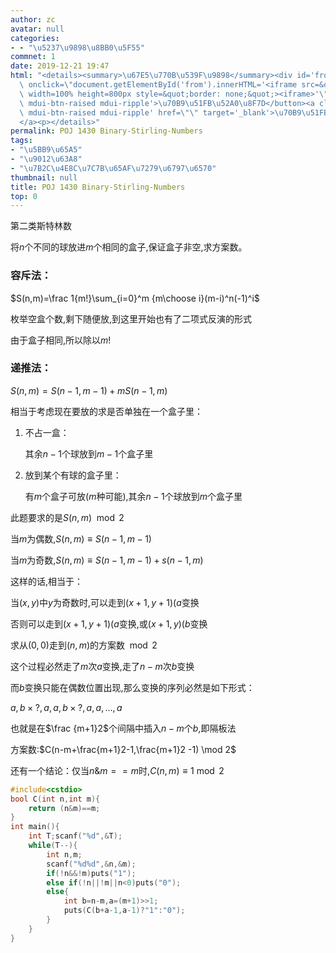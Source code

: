 ```yaml
---
author: zc
avatar: null
categories:
- - "\u5237\u9898\u8BB0\u5F55"
commnet: 1
date: 2019-12-21 19:47
html: "<details><summary>\u67E5\u770B\u539F\u9898</summary><div id='from'></div><p><button\
  \ onclick=\"document.getElementById('from').innerHTML='<iframe src=&quot;&quot;\
  \ width=100% height=800px style=&quot;border: none;&quot;><iframe>'\" class='mdui-btn\
  \ mdui-btn-raised mdui-ripple'>\u70B9\u51FB\u52A0\u8F7D</button><a class='mdui-btn\
  \ mdui-btn-raised mdui-ripple' href=\"\" target='_blank'>\u70B9\u51FB\u8DF3\u8F6C\
  </a><p></details>"
permalink: POJ 1430 Binary-Stirling-Numbers
tags:
- "\u5BB9\u65A5"
- "\u9012\u63A8"
- "\u7B2C\u4E8C\u7C7B\u65AF\u7279\u6797\u6570"
thumbnail: null
title: POJ 1430 Binary-Stirling-Numbers
top: 0
---
```

第二类斯特林数

将$n$个不同的球放进$m$个相同的盒子,保证盒子非空,求方案数。

### 容斥法：

$S(n,m)=\frac 1{m!}\sum_{i=0}^m {m\choose i}(m-i)^n(-1)^i$

枚举空盒个数,剩下随便放,到这里开始也有了二项式反演的形式

由于盒子相同,所以除以$m!$

### 递推法：

$S(n,m)=S(n-1,m-1)+mS(n-1,m)$

相当于考虑现在要放的求是否单独在一个盒子里：

1. 不占一盒：
   
   其余$n-1$个球放到$m-1$个盒子里

2. 放到某个有球的盒子里：
   
   有$m$个盒子可放($m$种可能),其余$n-1$个球放到$m$个盒子里

此题要求的是$S(n,m) \mod 2$

当$m$为偶数,$S(n,m) \equiv S(n-1,m-1)$

当$m$为奇数,$S(n,m) \equiv S(n-1,m-1)+s(n-1,m)$

这样的话,相当于：

当$(x,y)$中$y$为奇数时,可以走到$(x+1,y+1)(a$变换

否则可以走到$(x+1,y+1)(a$变换,或$(x+1,y)(b$变换

求从$(0,0)$走到$(n,m)$的方案数$\mod 2$

这个过程必然走了$m$次$a$变换,走了$n-m$次$b$变换

而$b$变换只能在偶数位置出现,那么变换的序列必然是如下形式：

$a,b\times ?,a,a,b\times ?,a,a,...,a$

也就是在$\frac {m+1}2$个间隔中插入$n-m$个$b$,即隔板法

方案数:$C(n-m+\frac{m+1}2-1,\frac{m+1}2 -1) \mod 2$

还有一个结论：仅当$n\&m==m$时,$C(n,m) \equiv 1 \bmod 2$
```cpp
#include<cstdio>
bool C(int n,int m){
    return (n&m)==m;
}
int main(){
    int T;scanf("%d",&T);
    while(T--){
        int n,m;
        scanf("%d%d",&n,&m);
        if(!n&&!m)puts("1");
        else if(!n||!m||n<0)puts("0");
        else{
            int b=n-m,a=(m+1)>>1;
            puts(C(b+a-1,a-1)?"1":"0");
        }
    }
}
```

